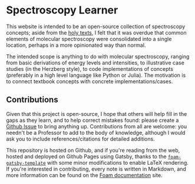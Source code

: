 # Spectroscopy Learner

This website is intended to be an open-source collection of spectroscopy concepts; aside from
the [holy texts](texts/books.md), I felt that it was overdue that common elements of molecular
spectroscopy were consolidated into a single location, perhaps in a more opinionated way than
normal.

The intended scope is anything to do with molecular spectroscopy, ranging from basic derivations
of energy levels and intensities, to illustrative case studies (in the Herzberg style), to code
implementations of concepts (preferably in a high level language like Python or Julia). The motivation is to connect textbook concepts with concrete implementations/cases.

## Contributions

Given that this project is open-source, I hope that others will help fill in the gaps as they
learn, and to help correct mistakes found: please create a [Github Issue](https://github.com/laserkelvin/spectroscopy-learner/issues)
to bring anything up. Contributions from all are welcome: you needn't be a Professor to add
to the body of knowledge, although I would ask you to include references/citations for detailed
additions.

This repository is hosted on Github, and if you're reading from the web, hosted and deployed on Github Pages
using Gatsby, thanks to the [`foam-gatsby-template`](https://github.com/mathieudutour/foam-gatsby-template) with
some minor modifications to enable LaTeX rendering. If you're interested in contributing, every note is written
in Markdown, and more information can be found on the [Foam documentation](https://foambubble.github.io/foam) site.